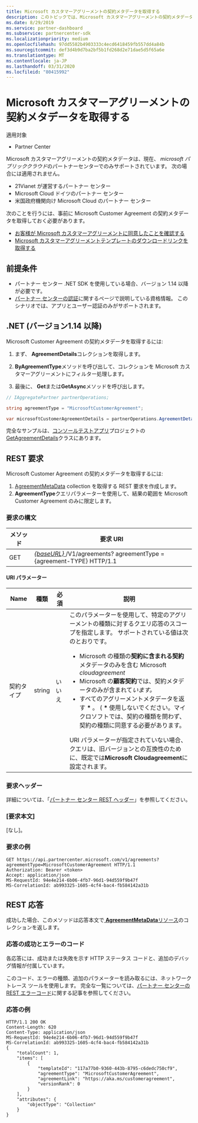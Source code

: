 ```yaml
---
title: Microsoft カスタマーアグリーメントの契約メタデータを取得する
description: このトピックでは、Microsoft カスタマーアグリーメントの契約メタデータを取得する方法について説明します。
ms.date: 8/29/2019
ms.service: partner-dashboard
ms.subservice: partnercenter-sdk
ms.localizationpriority: medium
ms.openlocfilehash: 97dd5582b4903333c4ecd6418459fb557dd4a84b
ms.sourcegitcommit: def3d4b9d7ba2bf5b1fd268d2e71dae5d5f65a6e
ms.translationtype: MT
ms.contentlocale: ja-JP
ms.lasthandoff: 03/31/2020
ms.locfileid: "80415992"
---
```

# <a name="get-agreement-metadata-for-the-microsoft-customer-agreement"></a>Microsoft カスタマーアグリーメントの契約メタデータを取得する

適用対象

- Partner Center

Microsoft カスタマーアグリーメントの契約メタデータは、現在、 *microsoft パブリッククラウド*のパートナーセンターでのみサポートされています。 次の場合には適用されません。

- 21Vianet が運営するパートナー センター
- Microsoft Cloud ドイツのパートナー センター
- 米国政府機関向け Microsoft Cloud のパートナー センター

次のことを行うには、事前に Microsoft Customer Agreement の契約メタデータを取得しておく必要があります。

- [お客様が Microsoft カスタマーアグリーメントに同意したことを確認する](./confirm-customer-consent-customer-agreement.md)
- [Microsoft カスタマーアグリーメントテンプレートのダウンロードリンクを取得する](./download-customer-agreement-template.md)

## <a name="prerequisites"></a>前提条件

- パートナー センター .NET SDK を使用している場合、バージョン 1.14 以降が必要です。
- [パートナー センターの認証](./partner-center-authentication.md)に関するページで説明している資格情報。 このシナリオでは、アプリとユーザー認証のみがサポートされます。


## <a name="net-version-114-or-newer"></a>.NET (バージョン1.14 以降)

Microsoft Customer Agreement の契約メタデータを取得するには:

1. まず、 **AgreementDetails**コレクションを取得します。

2. **ByAgreementType**メソッドを呼び出して、コレクションを Microsoft カスタマーアグリーメントにフィルター処理します。

3. 最後に、 **Get**または**GetAsync**メソッドを呼び出します。

```csharp
// IAggregatePartner partnerOperations;

string agreementType = "MicrosoftCustomerAgreement";

var microsoftCustomerAgreementDetails = partnerOperations.AgreementDetails.ByAgreementType(agreementType).Get().Items.Single();
```

完全なサンプルは、[コンソールテストアプリ](https://github.com/PartnerCenterSamples/Partner-Center-SDK-Samples)プロジェクトの[GetAgreementDetails](https://github.com/PartnerCenterSamples/Partner-Center-SDK-Samples/blob/master/Source/Partner%20Center%20SDK%20Samples/Agreements/GetAgreementDetails.cs)クラスにあります。


## <a name="rest-request"></a>REST 要求

Microsoft Customer Agreement の契約メタデータを取得するには:

1. [AgreementMetaData](./agreement-metadata-resources.md) collection を取得する REST 要求を作成します。
2. **AgreementType**クエリパラメーターを使用して、結果の範囲を Microsoft Customer Agreement のみに限定します。

### <a name="request-syntax"></a>要求の構文

| メソッド | 要求 URI                                                         |
|--------|---------------------------------------------------------------------|
| GET    | [ *\{baseURL\}* ](partner-center-rest-urls.md)/V1/agreements? agreementType = {agreement-TYPE} HTTP/1.1 |

#### <a name="uri-parameters"></a>URI パラメーター

| Name                   | 種類     | 必須 | 説明                                                             |
|------------------------|----------|----------|-------------------------------------------------------------------------|
| 契約タイプ | string | いいえ | このパラメーターを使用して、特定のアグリーメントの種類に対するクエリ応答のスコープを指定します。 サポートされている値は次のとおりです。 <ul><li>Microsoft の種類の**契約に含まれる契約**メタデータのみを含む Microsoft *cloudagreement*</li><li>Microsoft の**顧客契約**では、契約メタデータのみが含まれて*います。*</li><li>すべてのアグリーメントメタデータを返す **\*** 。 ( **\*** 使用しないでください。マイクロソフトでは、契約の種類を問わず、契約の種類に同意する必要があります。</li></ul> URI パラメーターが指定されていない場合、クエリは、旧バージョンとの互換性のために、既定では**Microsoft Cloudagreement**に設定されます。  |

### <a name="request-headers"></a>要求ヘッダー

詳細については、「[パートナー センター REST ヘッダー](headers.md)」を参照してください。

### <a name="request-body"></a>[要求本文]

[なし]。

### <a name="request-example"></a>要求の例

```http
GET https://api.partnercenter.microsoft.com/v1/agreements?agreementType=MicrosoftCustomerAgreement HTTP/1.1
Authorization: Bearer <token>
Accept: application/json
MS-RequestId: 94e4e214-6b06-4fb7-96d1-94d559f9b47f
MS-CorrelationId: ab993325-1605-4cf4-bac4-fb584142a31b
```

## <a name="rest-response"></a>REST 応答

成功した場合、このメソッドは応答本文で[ **AgreementMetaData**リソース](./agreement-metadata-resources.md)のコレクションを返します。

### <a name="response-success-and-error-codes"></a>応答の成功とエラーのコード

各応答には、成功または失敗を示す HTTP ステータス コードと、追加のデバッグ情報が付属しています。

このコード、エラーの種類、追加のパラメーターを読み取るには、ネットワーク トレース ツールを使用します。 完全な一覧については、[パートナー センターの REST エラーコード](error-codes.md)に関する記事を参照してください。

### <a name="response-example"></a>応答の例

```http
HTTP/1.1 200 OK
Content-Length: 620
Content-Type: application/json
MS-RequestId: 94e4e214-6b06-4fb7-96d1-94d559f9b47f
MS-CorrelationId: ab993325-1605-4cf4-bac4-fb584142a31b
{
    "totalCount": 1,
    "items": [
        {
            "templateId": "117a77b0-9360-443b-8795-c6dedc750cf9",
            "agreementType": "MicrosoftCustomerAgreement",
            "agreementLink": "https://aka.ms/customeragreement",
            "versionRank": 0
        }
    ],
    "attributes": {
        "objectType": "Collection"
    }
}
```
